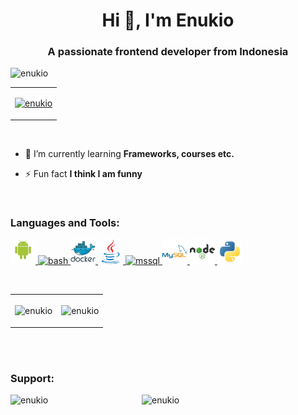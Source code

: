 <h1 align="center">Hi 👋, I'm Enukio</h1>
<h3 align="center">A passionate frontend developer from Indonesia</h3>

<p align="left"> <img src="https://komarev.com/ghpvc/?username=enukio&label=Profile%20views&color=0e75b6&style=flat" alt="enukio" /> </p>

<table><tr>
<td><p align="left"> <a href="https://github.com/ryo-ma/github-profile-trophy"><img src="https://github-profile-trophy.vercel.app/?username=enukio" alt="enukio" /></a></p></td>
</tr></table>

<br/>


- 🌱 I’m currently learning **Frameworks, courses etc.**

- ⚡ Fun fact **I think I am funny**

<br/>

<h3 align="left">Languages and Tools:</h3>
<p align="left"> <a href="https://developer.android.com" target="_blank" rel="noreferrer"> <img src="https://raw.githubusercontent.com/devicons/devicon/master/icons/android/android-original-wordmark.svg" alt="android" width="40" height="40"/> </a> <a href="https://www.gnu.org/software/bash/" target="_blank" rel="noreferrer"> <img src="https://www.vectorlogo.zone/logos/gnu_bash/gnu_bash-icon.svg" alt="bash" width="40" height="40"/> </a> <a href="https://www.docker.com/" target="_blank" rel="noreferrer"> <img src="https://raw.githubusercontent.com/devicons/devicon/master/icons/docker/docker-original-wordmark.svg" alt="docker" width="40" height="40"/> </a> <a href="https://www.java.com" target="_blank" rel="noreferrer"> <img src="https://raw.githubusercontent.com/devicons/devicon/master/icons/java/java-original.svg" alt="java" width="40" height="40"/> </a> <a href="https://www.microsoft.com/en-us/sql-server" target="_blank" rel="noreferrer"> <img src="https://www.svgrepo.com/show/303229/microsoft-sql-server-logo.svg" alt="mssql" width="40" height="40"/> </a> <a href="https://www.mysql.com/" target="_blank" rel="noreferrer"> <img src="https://raw.githubusercontent.com/devicons/devicon/master/icons/mysql/mysql-original-wordmark.svg" alt="mysql" width="40" height="40"/> </a> <a href="https://nodejs.org" target="_blank" rel="noreferrer"> <img src="https://raw.githubusercontent.com/devicons/devicon/master/icons/nodejs/nodejs-original-wordmark.svg" alt="nodejs" width="40" height="40"/> </a> <a href="https://www.python.org" target="_blank" rel="noreferrer"> <img src="https://raw.githubusercontent.com/devicons/devicon/master/icons/python/python-original.svg" alt="python" width="40" height="40"/> </a> </p>

<br/>

<table><tr>
<td><p><img align="center" src="https://github-readme-stats.vercel.app/api?username=enukio&show_icons=true&locale=en" alt="enukio" /></p></td>
<td><p><img align="center" src="https://github-readme-streak-stats.herokuapp.com/?user=enukio" alt="enukio" /></p></td>
</tr></table>

<br/>
<br/>

<h3 align="left">Support:</h3>
<p><a href="https://www.buymeacoffee.com/enukio"> <img align="left" src="https://cdn.buymeacoffee.com/buttons/v2/default-yellow.png" height="50" width="210" alt="enukio" /></a><a href="https://ko-fi.com/enukio"> <img align="left" src="https://cdn.ko-fi.com/cdn/kofi3.png?v=3" height="50" width="210" alt="enukio" /></a></p><br><br>



